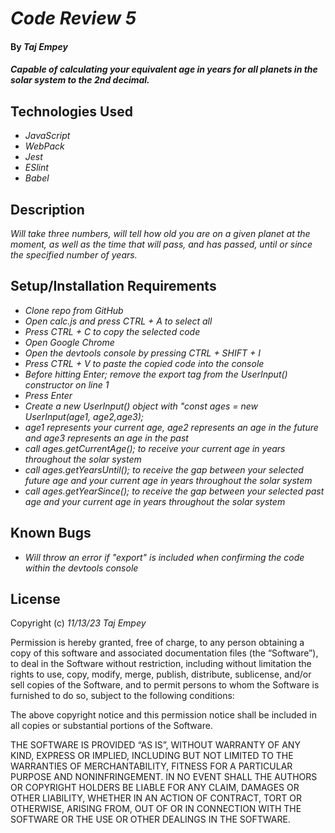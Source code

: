 # _Code Review 5_

#### By _**Taj Empey**_

#### _Capable of calculating your equivalent age in years for all planets in the solar system to the 2nd decimal._

## Technologies Used

- _JavaScript_
- _WebPack_
- _Jest_
- _ESlint_
- _Babel_

## Description

_Will take three numbers, will tell how old you are on a given planet at the moment, as well as the time that will pass, and has passed, until or since the specified number of years._

## Setup/Installation Requirements

- _Clone repo from GitHub_
- _Open calc.js and press CTRL + A to select all_
- _Press CTRL + C to copy the selected code_
- _Open Google Chrome_
- _Open the devtools console by pressing CTRL + SHIFT + I_
- _Press CTRL + V to paste the copied code into the console_
- _Before hitting Enter; remove the export tag from the UserInput() constructor on line 1_
- _Press Enter_
- _Create a new UserInput() object with "const ages = new UserInput(age1, age2,age3);_
- _age1 represents your current age, age2 represents an age in the future and age3 represents an age in the past_
- _call ages.getCurrentAge(); to receive your current age in years throughout the solar system_
- _call ages.getYearsUntil(); to receive the gap between your selected future age and your current age in years throughout the solar system_
- _call ages.getYearSince(); to receive the gap between your selected past age and your current age in years throughout the solar system_


## Known Bugs

- _Will throw an error if "export" is included when confirming the code within the devtools console_

## License

Copyright (c) _11/13/23_ _Taj Empey_

Permission is hereby granted, free of charge, to any person obtaining a copy of this software and associated documentation files (the “Software”), to deal in the Software without restriction, including without limitation the rights to use, copy, modify, merge, publish, distribute, sublicense, and/or sell copies of the Software, and to permit persons to whom the Software is furnished to do so, subject to the following conditions:

The above copyright notice and this permission notice shall be included in all copies or substantial portions of the Software.

THE SOFTWARE IS PROVIDED “AS IS”, WITHOUT WARRANTY OF ANY KIND, EXPRESS OR IMPLIED, INCLUDING BUT NOT LIMITED TO THE WARRANTIES OF MERCHANTABILITY, FITNESS FOR A PARTICULAR PURPOSE AND NONINFRINGEMENT. IN NO EVENT SHALL THE AUTHORS OR COPYRIGHT HOLDERS BE LIABLE FOR ANY CLAIM, DAMAGES OR OTHER LIABILITY, WHETHER IN AN ACTION OF CONTRACT, TORT OR OTHERWISE, ARISING FROM, OUT OF OR IN CONNECTION WITH THE SOFTWARE OR THE USE OR OTHER DEALINGS IN THE SOFTWARE.